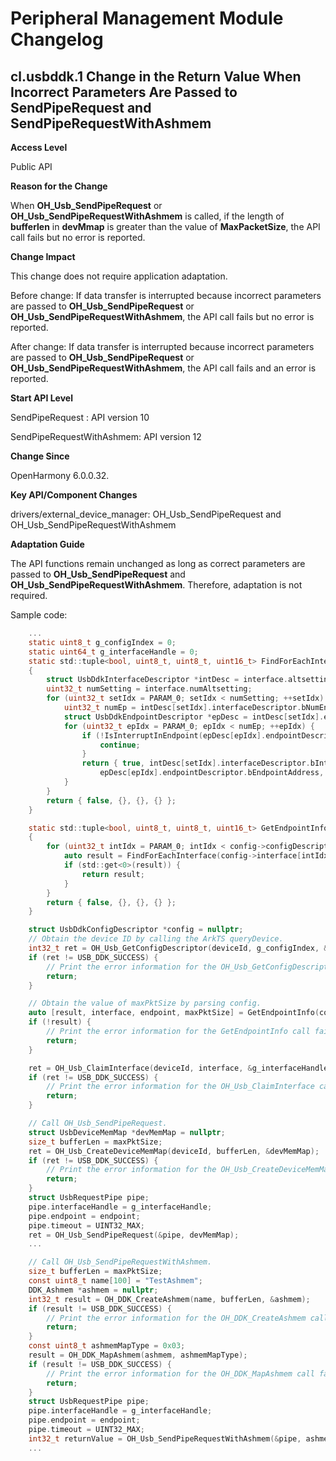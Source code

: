 # Peripheral Management Module Changelog

## cl.usbddk.1 Change in the Return Value When Incorrect Parameters Are Passed to SendPipeRequest and SendPipeRequestWithAshmem

**Access Level**

Public API

**Reason for the Change**

When **OH_Usb_SendPipeRequest** or **OH_Usb_SendPipeRequestWithAshmem** is called, if the length of **bufferlen** in **devMmap** is greater than the value of **MaxPacketSize**, the API call fails but no error is reported.

**Change Impact**

This change does not require application adaptation.

Before change: If data transfer is interrupted because incorrect parameters are passed to **OH_Usb_SendPipeRequest** or **OH_Usb_SendPipeRequestWithAshmem**, the API call fails but no error is reported.

After change: If data transfer is interrupted because incorrect parameters are passed to **OH_Usb_SendPipeRequest** or **OH_Usb_SendPipeRequestWithAshmem**, the API call fails and an error is reported.

**Start API Level**

SendPipeRequest : API version 10

SendPipeRequestWithAshmem: API version 12

**Change Since**

OpenHarmony 6.0.0.32.

**Key API/Component Changes**

drivers/external_device_manager: OH_Usb_SendPipeRequest and OH_Usb_SendPipeRequestWithAshmem

**Adaptation Guide**

The API functions remain unchanged as long as correct parameters are passed to **OH_Usb_SendPipeRequest** and **OH_Usb_SendPipeRequestWithAshmem**. Therefore, adaptation is not required.

Sample code:

```C
    ...
    static uint8_t g_configIndex = 0;
    static uint64_t g_interfaceHandle = 0;
    static std::tuple<bool, uint8_t, uint8_t, uint16_t> FindForEachInterface(const UsbDdkInterface &interface)
    {
        struct UsbDdkInterfaceDescriptor *intDesc = interface.altsetting;
        uint32_t numSetting = interface.numAltsetting;
        for (uint32_t setIdx = PARAM_0; setIdx < numSetting; ++setIdx) {
            uint32_t numEp = intDesc[setIdx].interfaceDescriptor.bNumEndpoints;
            struct UsbDdkEndpointDescriptor *epDesc = intDesc[setIdx].endPoint;
            for (uint32_t epIdx = PARAM_0; epIdx < numEp; ++epIdx) {
                if (!IsInterruptInEndpoint(epDesc[epIdx].endpointDescriptor)) {
                    continue;
                }
                return { true, intDesc[setIdx].interfaceDescriptor.bInterfaceNumber,
                    epDesc[epIdx].endpointDescriptor.bEndpointAddress, epDesc[epIdx].endpointDescriptor.wMaxPacketSize };
            }
        }
        return { false, {}, {}, {} };
    }

    static std::tuple<bool, uint8_t, uint8_t, uint16_t> GetEndpointInfo(const struct UsbDdkConfigDescriptor *config)
    {
        for (uint32_t intIdx = PARAM_0; intIdx < config->configDescriptor.bNumInterfaces; ++intIdx) {
            auto result = FindForEachInterface(config->interface[intIdx]);
            if (std::get<0>(result)) {
                return result;
            }
        }
        return { false, {}, {}, {} };
    }

    struct UsbDdkConfigDescriptor *config = nullptr;
    // Obtain the device ID by calling the ArkTS queryDevice.
    int32_t ret = OH_Usb_GetConfigDescriptor(deviceId, g_configIndex, &config);
    if (ret != USB_DDK_SUCCESS) {
        // Print the error information for the OH_Usb_GetConfigDescriptor call failure.
        return;
    }

    // Obtain the value of maxPktSize by parsing config.
    auto [result, interface, endpoint, maxPktSize] = GetEndpointInfo(config);
    if (!result) {
        // Print the error information for the GetEndpointInfo call failure.
        return;
    }

    ret = OH_Usb_ClaimInterface(deviceId, interface, &g_interfaceHandle);
    if (ret != USB_DDK_SUCCESS) {
        // Print the error information for the OH_Usb_ClaimInterface call failure.
        return;
    }

    // Call OH_Usb_SendPipeRequest.
    struct UsbDeviceMemMap *devMemMap = nullptr;
    size_t bufferLen = maxPktSize;
    ret = OH_Usb_CreateDeviceMemMap(deviceId, bufferLen, &devMemMap);
    if (ret != USB_DDK_SUCCESS) {
        // Print the error information for the OH_Usb_CreateDeviceMemMap call failure.
        return;
    }
    struct UsbRequestPipe pipe;
    pipe.interfaceHandle = g_interfaceHandle;
    pipe.endpoint = endpoint;
    pipe.timeout = UINT32_MAX;
    ret = OH_Usb_SendPipeRequest(&pipe, devMemMap);
    ...

    // Call OH_Usb_SendPipeRequestWithAshmem.
    size_t bufferLen = maxPktSize;
    const uint8_t name[100] = "TestAshmem";
    DDK_Ashmem *ashmem = nullptr;
    int32_t result = OH_DDK_CreateAshmem(name, bufferLen, &ashmem);
    if (result != USB_DDK_SUCCESS) {
        // Print the error information for the OH_DDK_CreateAshmem call failure.
        return;
    }
    const uint8_t ashmemMapType = 0x03;
    result = OH_DDK_MapAshmem(ashmem, ashmemMapType);
    if (result != USB_DDK_SUCCESS) {
        // Print the error information for the OH_DDK_MapAshmem call failure.
        return;
    }
    struct UsbRequestPipe pipe;
    pipe.interfaceHandle = g_interfaceHandle;
    pipe.endpoint = endpoint;
    pipe.timeout = UINT32_MAX;
    int32_t returnValue = OH_Usb_SendPipeRequestWithAshmem(&pipe, ashmem);
    ...
```

